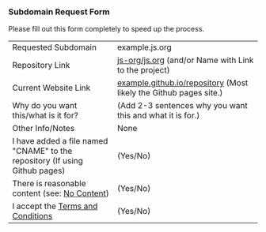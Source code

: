 ### Subdomain Request Form

Please fill out this form completely to speed up the process.

|  |  |
| --- | --- |
| Requested Subdomain | example.js.org |
| Repository Link | [js-org/js.org](https://github.com/js-org/js.org) (and/or Name with Link to the project) |
| Current Website Link | [example.github.io/repository](https://example.github.io/repository) (Most likely the Github pages site.) |
| Why do you want this/what is it for? | (Add 2-3 sentences why you want this and what it is for.) |
| Other Info/Notes | None |
| I have added a file named "CNAME" to the repository (If using Github pages) | (Yes/No) |
| There is reasonable content (see: [No Content](https://github.com/js-org/js.org/wiki/No-Content)) | (Yes/No) |
| I accept the [Terms and Conditions](http://js.org/terms.html) | (Yes/No) |
